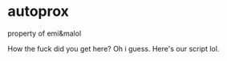 # autoprox
property of emi&amp;malol

How the fuck did you get here? Oh i guess. Here's our script lol.
